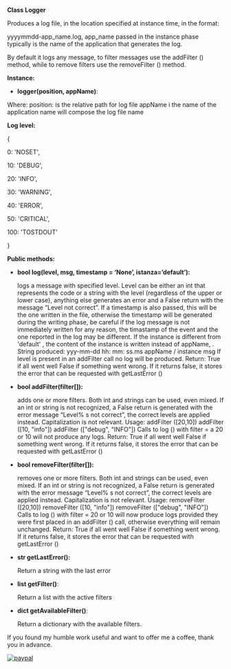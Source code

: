 ﻿**Class Logger**

Produces a log file, in the location specified at instance time, in the format:

yyyymmdd-app\_name.log, app\_name passed in the instance phase typically is the name of the application that generates the log.

By default it logs any message, to filter messages use the addFilter () method, while to remove filters use the removeFilter () method.

**Instance:**

- **logger(position, appName)**:
  
Where:
  position: is the relative path for log file
  appName i the name of the application name will compose the log file name


**Log level:**

{

  0: 'NOSET',

  10: 'DEBUG',

  20: 'INFO',

  30: 'WARNING',

  40: 'ERROR',

  50: 'CRITICAL',

  100: 'TOSTDOUT'

}

**Public methods:**

- **bool log(level, msg, timestamp = ‘None’, istanza=’default’):**

  logs a message with specified level. Level can be either an int that represents the code or a string with the level (regardless of the upper or lower case), anything else generates an error and a False return with the message “Level not correct”.
  If a timestamp is also passed, this will be the one written in the file, otherwise the timestamp will be generated during the writing phase, be careful if the log message is not immediately written for any reason, the timastamp of the event and the one reported in the log may be different.
  If the instance is different from 'default' , the content of the instance is written instead of appName, .
  String produced:
    yyy-mm-dd hh: mm: ss.ms appName / instance <level> msg
  If level is present in an addFilter call no log will be produced.
  Return:
    True if all went well 
    False if something went wrong. 
  If it returns false, it stores the error that can be requested with getLastError ()

- **bool addFilter(filter[]):**

  adds one or more filters. 
  Both int and strings can be used, even mixed. 
  If an int or string is not recognized, a False return is generated with the error message “Level% s not correct”, the correct levels are applied instead. 
  Capitalization is not relevant.
  Usage:
    addFilter ([20,10])
    addFilter ([10, "info"])
    addFilter (["debug", "INFO"])
  Calls to log () with filter = a 20 or 10 will not produce any logs.
  Return:
    True if all went well
    False if something went wrong.
  If it returns false, it stores the error that can be requested with getLastError ()

- **bool removeFilter(filter[]):**

  removes one or more filters. 
  Both int and strings can be used, even mixed. 
  If an int or string is not recognized, a False return is generated with the error message “Level% s not correct”, the correct levels are applied instead. 
  Capitalization is not relevant.
  Usage:
    removeFilter ([20,10])
    removeFilter ([10, "info"])
    removeFilter (["debug", "INFO"])
  Calls to log () with filter = 20 or 10 will now produce logs provided they were first placed 	in an addFilter () call, otherwise everything will remain unchanged.
  Return:
    True if all went well
    False if something went wrong.
  If it returns false, it stores the error that can be requested with getLastError ()

- **str getLastError():**
  
  Return a string with the last error

- **list getFilter()**:
  
  Return a list with the active filters

- **dict getAvailableFilter()**:
  
  Return a dictionary with the available filters.


If you found my humble work useful and want to offer me a coffee, thank you in advance.

[![paypal](https://www.paypalobjects.com/en_US/i/btn/btn_donateCC_LG.gif)](https://paypal.me/sartorigabriele?country.x=IT&locale.x=it_IT
)
